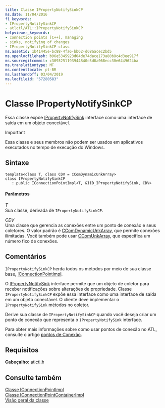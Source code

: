 ```yaml
---
title: Classe IPropertyNotifySinkCP
ms.date: 11/04/2016
f1_keywords:
- IPropertyNotifySinkCP
- atlctl/ATL::IPropertyNotifySinkCP
helpviewer_keywords:
- connection points [C++], managing
- sinks, notifying of changes
- IPropertyNotifySinkCP class
ms.assetid: 1b41445e-bc88-4fa6-bb62-d68aacec2bd5
ms.openlocfilehash: b96e5345923d04de74dace173a80b8c4d3ee917f
ms.sourcegitcommit: c3093251193944840e3d0a068ecc30e6449624ba
ms.translationtype: MT
ms.contentlocale: pt-BR
ms.lasthandoff: 03/04/2019
ms.locfileid: "57280583"
---
```

# <a name="ipropertynotifysinkcp-class"></a>Classe IPropertyNotifySinkCP

Essa classe expõe [IPropertyNotifySink](/windows/desktop/api/ocidl/nn-ocidl-ipropertynotifysink) interface como uma interface de saída em um objeto conectável.

> [!IMPORTANT]
>  Essa classe e seus membros não podem ser usados em aplicativos executados no tempo de execução do Windows.

## <a name="syntax"></a>Sintaxe

```
template<class T, class CDV = CComDynamicUnkArray>
class IPropertyNotifySinkCP
   : public IConnectionPointImpl<T, &IID_IPropertyNotifySink, CDV>
```

#### <a name="parameters"></a>Parâmetros

*T*<br/>
Sua classe, derivada de `IPropertyNotifySinkCP`.

*CDV*<br/>
Uma classe que gerencia as conexões entre um ponto de conexão e seus coletores. O valor padrão é [CComDynamicUnkArray](../../atl/reference/ccomdynamicunkarray-class.md), que permite conexões ilimitadas. Você também pode usar [CComUnkArray](../../atl/reference/ccomunkarray-class.md), que especifica um número fixo de conexões.

## <a name="remarks"></a>Comentários

`IPropertyNotifySinkCP` herda todos os métodos por meio de sua classe base, [IConnectionPointImpl](../../atl/reference/iconnectionpointimpl-class.md).

O [IPropertyNotifySink](/windows/desktop/api/ocidl/nn-ocidl-ipropertynotifysink) interface permite que um objeto de coletor para receber notificações sobre alterações de propriedade. Classe `IPropertyNotifySinkCP` expõe essa interface como uma interface de saída em um objeto conectável. O cliente deve implementar o `IPropertyNotifySink` métodos no coletor.

Derive sua classe de `IPropertyNotifySinkCP` quando você deseja criar um ponto de conexão que representa o `IPropertyNotifySink` interface.

Para obter mais informações sobre como usar pontos de conexão no ATL, consulte o artigo [pontos de Conexão](../../atl/atl-connection-points.md).

## <a name="requirements"></a>Requisitos

**Cabeçalho:** atlctl.h

## <a name="see-also"></a>Consulte também

[Classe IConnectionPointImpl](../../atl/reference/iconnectionpointimpl-class.md)<br/>
[Classe IConnectionPointContainerImpl](../../atl/reference/iconnectionpointcontainerimpl-class.md)<br/>
[Visão geral da classe](../../atl/atl-class-overview.md)
